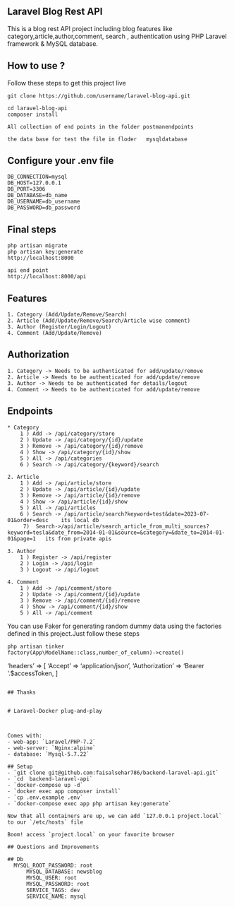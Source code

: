 ## Laravel Blog Rest API
This is a blog rest API project including blog features like category,article,author,comment, search , authentication using PHP Laravel framework & MySQL database.

## How to use ?
Follow these steps to get this project live

```
git clone https://github.com/username/laravel-blog-api.git

cd laravel-blog-api
composer install

All collection of end points in the folder postmanendpoints

the data base for test the file in floder   mysqldatabase

```
## Configure your .env file

```
DB_CONNECTION=mysql
DB_HOST=127.0.0.1
DB_PORT=3306
DB_DATABASE=db_name
DB_USERNAME=db_username
DB_PASSWORD=db_password

```  

## Final steps

```
php artisan migrate
php artisan key:generate
http://localhost:8000

api end point
http://localhost:8000/api

```
## Features
    1. Category (Add/Update/Remove/Search)
    2. Article (Add/Update/Remove/Search/Article wise comment)
    3. Author (Register/Login/Logout)
    4. Comment (Add/Update/Remove)

## Authorization
    1. Category -> Needs to be authenticated for add/update/remove
    2. Article -> Needs to be authenticated for add/update/remove
    3. Author -> Needs to be authenticated for details/logout
    4. Comment -> Needs to be authenticated for add/update/remove
    
## Endpoints
    * Category
        1 ) Add -> /api/category/store 
        2 ) Update -> /api/category/{id}/update 
        3 ) Remove -> /api/category/{id}/remove 
        4 ) Show -> /api/category/{id}/show 
        5 ) All -> /api/categories
        6 ) Search -> /api/category/{keyword}/search
        
    2. Article
        1 ) Add -> /api/article/store 
        2 ) Update -> /api/article/{id}/update 
        3 ) Remove -> /api/article/{id}/remove 
        4 ) Show -> /api/article/{id}/show 
        5 ) All -> /api/articles
        6 ) Search -> /api/article/search?keyword=test&date=2023-07-01&order=desc    its local db
         7)  Search->/api/article/search_article_from_multi_sources?keyword=tesla&date_from=2014-01-01&source=&category=&date_to=2014-01-01&page=1   its from private apis 
        
    3. Author
        1 ) Register -> /api/register 
        2 ) Login -> /api/login
        3 ) Logout -> /api/logout
        
    4. Comment
        1 ) Add -> /api/comment/store 
        2 ) Update -> /api/comment/{id}/update 
        3 ) Remove -> /api/comment/{id}/remove 
        4 ) Show -> /api/comment/{id}/show 
        5 ) All -> /api/comment

You can use Faker for generating random dummy data using the factories defined in this project.Just follow these steps
```
php artisan tinker
factory(App\ModelName::class,number_of_column)->create()
```


‘headers’ => [
    ‘Accept’ => ‘application/json’,
    ‘Authorization’ => ‘Bearer ‘.$accessToken,
]
```

## Thanks


# Laravel-Docker plug-and-play



Comes with:
- web-app: `Laravel/PHP-7.2`
- web-server: `Nginx:alpine`
- database: `Mysql-5.7.22`

## Setup
- `git clone git@github.com:faisalsehar786/backend-laravel-api.git`
- `cd  backend-laravel-api`
- `docker-compose up -d`
- `docker exec app composer install`
- `cp .env.example .env`
- `docker-compose exec app php artisan key:generate`

Now that all containers are up, we can add `127.0.0.1 project.local` to our `/etc/hosts` file

Boom! access `project.local` on your favorite browser

## Questions and Improvements

## Db
  MYSQL_ROOT_PASSWORD: root
      MYSQL_DATABASE: newsblog
      MYSQL_USER: root
      MYSQL_PASSWORD: root
      SERVICE_TAGS: dev
      SERVICE_NAME: mysql



